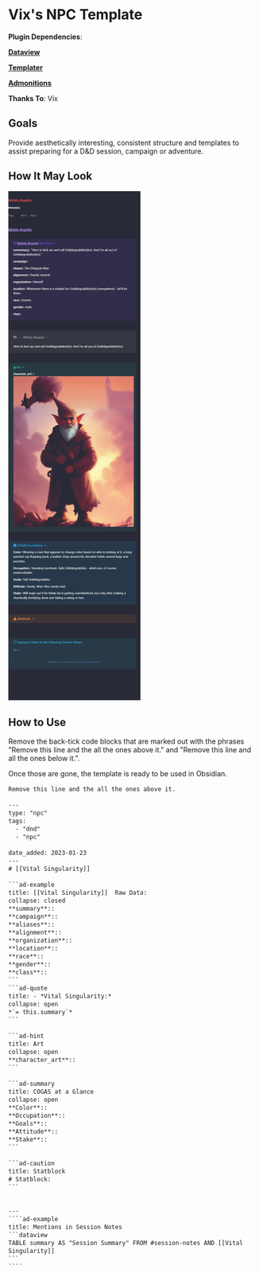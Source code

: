 # Vix's NPC Template

**Plugin Dependencies**:

**[Dataview](https://github.com/blacksmithgu/obsidian-dataview)**

**[Templater](https://github.com/SilentVoid13/Templater)**

**[Admonitions](https://github.com/valentine195/obsidian-admonition)**

**Thanks To**: Vix

## Goals

Provide aesthetically interesting, consistent structure and templates to assist preparing for a D&D session, campaign or adventure.

## How It May Look

![](zzAttachments/Vix_NPC.png)

## How to Use

Remove the back-tick code blocks that are marked out with the phrases "Remove this line and the all the ones above it." and "Remove this line and all the ones below it.".

Once those are gone, the template is ready to be used in Obsidian.

`````
Remove this line and the all the ones above it.

---
type: "npc"
tags:
  - "dnd"
  - "npc"

date_added: 2023-01-23
---
# [[Vital Singularity]]

```ad-example
title: [[Vital Singularity]]  Raw Data:
collapse: closed
**summary**:: 
**campaign**:: 
**aliases**:: 
**alignment**::
**organization**::
**location**::
**race**::
**gender**::
**class**::
```
```ad-quote
title: - *Vital Singularity:*
collapse: open
*`= this.summary`*
```

```ad-hint
title: Art
collapse: open
**character_art**:: 
```

```ad-summary
title: COGAS at a Glance
collapse: open
**Color**:: 
**Occupation**::
**Goals**::
**Attitude**::
**Stake**::
```

```ad-caution
title: Statblock
# Statblock:
```


---
````ad-example
title: Mentions in Session Notes
```dataview
TABLE summary AS "Session Summary" FROM #session-notes AND [[Vital Singularity]]
```
````



`````
